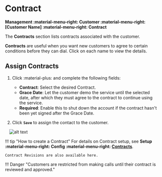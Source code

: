 # Contract

**Management :material-menu-right: Customer :material-menu-right: [Customer Name] :material-menu-right: Contract**

The **Contracts** section lists contracts associated with the customer.

**Contracts** are useful when you want new customers to agree to certain conditions before they can dial. Click on each name to view the details.

## Assign Contracts

1. Click :material-plus: and complete the following fields:

   + **Contract**: Select the desired Contract.
   + **Grace Date**: Let the customer demo the service until the selected date, after which they must agree to the contract to continue using the service.
   + **Required**: Enable this to shut down the account if the contract hasn't been yet signed after the Grace Date.

2. Click **`Save`** to assign the contact to the customer.

&emsp;![alt text][customer-contracts]

!!! tip "How to create a Contract"
    For details on Contract setup, see **Setup :material-menu-right: Config :material-menu-right: [Contracts](https://docs.connexcs.com/setup/config/contracts/)**.

    Contract Revisions are also available here.

!!! Danger "Customers are restricted from making calls until their contract is reviewed and approved."

[customer-contracts]: /customer/img/customer-contracts.png "Customer Contracts"
